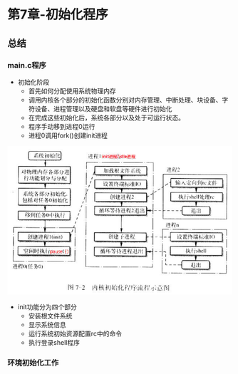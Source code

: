 # 第7章-初始化程序

## 总结

### main.c程序

* 初始化阶段
  * 首先如何分配使用系统物理内存
  * 调用内核各个部分的初始化函数分别对内存管理、中断处理、块设备、字符设备、进程管理以及硬盘和软盘等硬件进行初始化
  * 在完成这些初始化后，系统各部分以及处于可运行状态。
  * 程序手动移到进程0运行
  * 进程0调用fork()创建init进程

![1528847185838.png](image/1528847185838.png)

* init功能分为四个部分
  * 安装根文件系统
  * 显示系统信息
  * 运行系统初始资源配置rc中的命令
  * 执行登录shell程序

### 环境初始化工作
